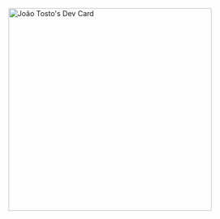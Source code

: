 <a href="https://app.daily.dev/jmtosto"><img src="https://api.daily.dev/devcards/30e9ed31a83348539edf62a309dd943e.png?r=s1x" width="400" alt="João Tosto's Dev Card"/></a>
